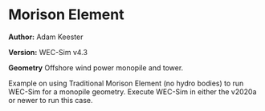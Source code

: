 # Morison Element

**Author:**  	Adam Keester

**Version:** 	WEC-Sim v4.3

**Geometry**	Offshore wind power monopile and tower.

Example on using Traditional Morison Element (no hydro bodies) to run WEC-Sim for a monopile geometry. Execute WEC-Sim in either the v2020a or newer to run this case.  
